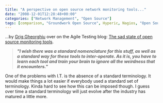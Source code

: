 ```yaml
---
title: "A perspective on open source network monitoring tools..."
date: "2008-12-01T12:28:48+00:00"
categories: ["Network Management", "Open Source"]
tags: [comparison, "Groundwork Open Source", Hyperic, Nagios, "Open Source", "OpenNMS", Zabbix, Zenoss]
---
```


...by <a href="http://agiletesting.blogspot.com/">Grig Gheorghiu</a> over on the Agile Testing blog: <a href="http://agiletesting.blogspot.com/2008/11/sad-state-of-open-source-monitoring.html">The sad state of open source monitoring tools</a>.
<blockquote><em><strong>"I wish there was a standard nomenclature for this stuff, as well as a standard way for these tools to inter-operate. As it is, you have to learn each tool and train your brain to ignore all the weirdness that it encounters."</strong></em></blockquote>
One of the problems with I.T. is the absence of a standard terminology. It would make things a lot easier if everybody used a standard set of terminology. Kinda hard to see how this can be imposed though. I guess over time a standard terminology will just evolve after the industry has matured a little more.
